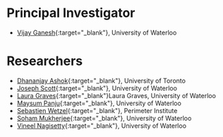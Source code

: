 # Principal Investigator
- [Vijay Ganesh](https://ece.uwaterloo.ca/~vganesh/){:target="_blank"}, University of Waterloo


# Researchers
- [Dhananjay Ashok](https://dhananjay-ashok.webnode.com/){:target="_blank"}, University of Toronto
- [Joseph Scott](https://cs.uwaterloo.ca/~j29scott/){:target="_blank"}, University of Waterloo
- [Laura Graves](http://www.lauragraves.ca/){:target="_blank"}Laura Graves, University of Waterloo
- [Maysum Panju](https://uwaterloo.ca/statistics-and-actuarial-science/about/people/mhpanju){:target="_blank"}, University of Waterloo
- [Sebastien Wetzel](https://perimeterinstitute.ca/people/sebastian-wetzel){:target="_blank"}, Perimeter Institute 
- [Soham Mukherjee](https://perimeterinstitute.ca/people/soham-mukherjee){:target="_blank"}, University of Waterloo
- [Vineel Nagisetty](https://github.com/vin-nag){:target="_blank"}, University of Waterloo
